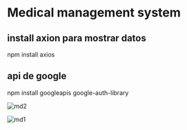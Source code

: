 # Medical management system

## install axion para mostrar datos
npm install axios
 
## api de google
npm install googleapis google-auth-library

![md2](https://github.com/javierCh77/dashboardMedicalReact/assets/117025400/6998ffb1-7f75-4478-b3b1-d2aa8d8bf159)

![md1](https://github.com/javierCh77/dashboardMedicalReact/assets/117025400/d076672e-fecc-4681-b284-fe7f4f8492f0)
